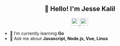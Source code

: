 <h2 align="center">👋 Hello! I'm Jesse Kalil</h2>

<p align="center">
  <a href="https://www.twitter.com/jesse_kalil"><img src="https://img.shields.io/badge/twitter-%231DA1F2.svg?&style=for-the-badge&logo=twitter&logoColor=white" height=25>
  </a> 
  <a href="https://www.linkedin.com/in/jesse-kalil-martins/"><img src="https://img.shields.io/badge/linkedin-%230077B5.svg?&style=for-the-badge&logo=linkedin&logoColor=white" height=25>
  </a>
</p>
<!-- <p><a href="https://www.mokkapps.de">➡️ Check out my website</a></p> -->

<!-- - 🔭 I’m currently working on ... -->
<!-- - 🤔 I’m looking for help with ... -->
- 🌱 I’m currently learning **Go**
- 💬 Ask me about **Javascript, Node.js, Vue, Linux**
<!-- - ⚡ Fun fact: ... -->
